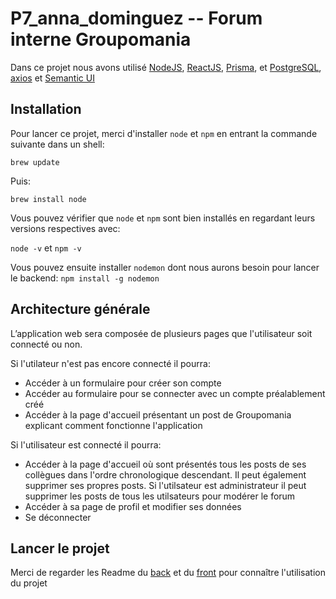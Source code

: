 # P7_anna_dominguez -- Forum interne Groupomania

Dans ce projet nous avons utilisé [NodeJS](https://nodejs.org/en/), [ReactJS](https://fr.reactjs.org), [Prisma](https://www.prisma.io), et [PostgreSQL](https://www.postgresql.org), [axios](https://axios-http.com/docs/example) et [Semantic UI](https://semantic-ui.com) 

## Installation
Pour lancer ce projet, merci d'installer `node` et `npm` en entrant la commande suivante dans un shell:

`brew update`

Puis:

`brew install node`

Vous pouvez vérifier que `node` et `npm` sont bien installés en regardant leurs versions respectives avec:

`node -v` et `npm -v`

Vous pouvez ensuite installer `nodemon` dont nous aurons besoin pour lancer le backend: 
`npm install -g nodemon`

## Architecture générale
L’application web sera composée de plusieurs pages que l'utilisateur soit connecté ou non.

Si l'utilateur n'est pas encore connecté il pourra: 
* Accéder à un formulaire pour créer son compte
* Accéder au formulaire pour se connecter avec un compte préalablement créé
* Accéder à la page d'accueil présentant un post de Groupomania explicant comment fonctionne l'application

Si l'utilisateur est connecté il pourra: 
* Accéder à la page d'accueil où sont présentés tous les posts de ses collègues dans l'ordre chronologique descendant. Il peut également supprimer ses propres posts. Si l'utilsateur est administrateur il peut supprimer les posts de tous les utilsateurs pour modérer le forum
* Accéder à sa page de profil et modifier ses données
* Se déconnecter

## Lancer le projet
Merci de regarder les Readme du [back](https://github.com/Vesta-nna/P7_anna_dominguez/blob/main/back/README.md) et du [front](https://github.com/Vesta-nna/P7_anna_dominguez/blob/main]/front/Readme.md) pour connaître l'utilisation du projet

